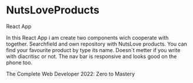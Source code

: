 # NutsLoveProducts
React App

In this React App i am create two components wich cooperate with together. Searchfield and own repository with NutsLove products. You can find your favourite product by type its name. Doesn´t metter if you write with diacritisc or not. The nav bar is responsive and looks good on the phone too.

The Complete Web Developer 2022: Zero to Mastery
